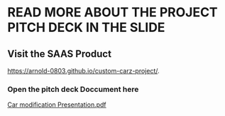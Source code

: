 # READ MORE ABOUT THE PROJECT PITCH DECK IN THE SLIDE
## Visit the SAAS Product
https://arnold-0803.github.io/custom-carz-project/.
### Open the pitch deck Doccument here 
[Car modification Presentation.pdf](https://github.com/user-attachments/files/17127109/Car.modification.Presentation.pdf)
